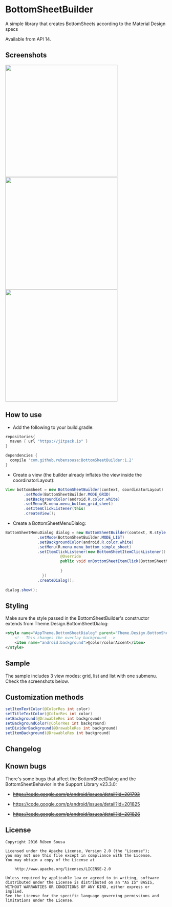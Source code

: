 # BottomSheetBuilder
A simple library that creates BottomSheets according to the Material Design specs

Available from API 14.

## Screenshots
<img src="screens/sheet-list-submenu.png" width="350"> <img src="screens/sheet-list-simple.png" width="350">
<img src="screens/sheet-grid.png" width="350"> 

## How to use

- Add the following to your build.gradle:
```groovy
repositories{
  maven { url "https://jitpack.io" }
}

dependencies {
  compile 'com.github.rubensousa:BottomSheetBuilder:1.2'
}
```

- Create a view (the builder already inflates the view inside the coordinatorLayout):
```java
View bottomSheet = new BottomSheetBuilder(context, coordinatorLayout)
        .setMode(BottomSheetBuilder.MODE_GRID)
        .setBackgroundColor(android.R.color.white)
        .setMenu(R.menu.menu_bottom_grid_sheet)
        .setItemClickListener(this)
        .createView();
```
- Create a BottomSheetMenuDialog:
```java
BottomSheetMenuDialog dialog = new BottomSheetBuilder(context, R.style.AppTheme_BottomSheetDialog)
              .setMode(BottomSheetBuilder.MODE_LIST)
              .setBackgroundColor(android.R.color.white)
              .setMenu(R.menu.menu_bottom_simple_sheet)
              .setItemClickListener(new BottomSheetItemClickListener() {
                        @Override
                        public void onBottomSheetItemClick(BottomSheetMenuItem item) {
                                
                        }
                })
              .createDialog();
              
dialog.show();
```

## Styling

Make sure the style passed in the BottomSheetBuilder's constructor extends from Theme.Design.BottomSheetDialog:
```xml
<style name="AppTheme.BottomSheetDialog" parent="Theme.Design.BottomSheetDialog">
    <!-- This changes the overlay background -->
    <item name="android:background">@color/colorAccent</item>
</style>
```
## Sample

The sample includes 3 view modes: grid, list and list with one submenu. Check the screenshots below.

## Customization methods
```java
setItemTextColor(@ColorRes int color)
setTitleTextColor(@ColorRes int color)
setBackground(@DrawableRes int background)
setBackgroundColor(@ColorRes int background)
setDividerBackground(@DrawableRes int background)
setItemBackground(@DrawableRes int background)
```

## Changelog



## Known bugs

There's some bugs that affect the BottomSheetDialog and the BottomSheetBehavior in the Support Library v23.3.0:

- ~~https://code.google.com/p/android/issues/detail?id=201793~~

- https://code.google.com/p/android/issues/detail?id=201825

- ~~https://code.google.com/p/android/issues/detail?id=201826~~

## License

    Copyright 2016 Rúben Sousa
    
    Licensed under the Apache License, Version 2.0 (the "License");
    you may not use this file except in compliance with the License.
    You may obtain a copy of the License at
    
        http://www.apache.org/licenses/LICENSE-2.0
    
    Unless required by applicable law or agreed to in writing, software
    distributed under the License is distributed on an "AS IS" BASIS,
    WITHOUT WARRANTIES OR CONDITIONS OF ANY KIND, either express or implied.
    See the License for the specific language governing permissions and
    limitations under the License.
